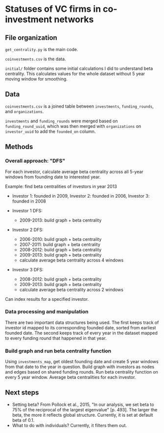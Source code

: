 # Statuses of VC firms in co-investment networks

## File organization
`get_centrality.py` is the main code.

`coinvestments.csv` is the data.

`initial/` folder contains some initial calculations I did to understand beta centrality. This calculates values for the whole dataset without 5 year moving window for smoothing.

## Data
`coinvestments.csv` is a joined table between `investments`, `funding_rounds`, and `organizations`. 

`investments` and `funding_rounds` were merged based on `funding_round_uuid`, which was then merged with `organizations` on `investor_uuid` to add the `founded_on` column.

## Methods
### Overall approach: "DFS"
For each investor, calculate average beta centrality across all 5-year windows from founding date to interested year.

Example: find beta centralities of investors in year 2013
- Investor 1: founded in 2009, Investor 2: founded in 2006, Investor 3: founded in 2008

- Investor 1 DFS:
  - 2009-2013: build graph + beta centrality
- Investor 2 DFS:
  - 2006-2010: build graph + beta centrality
  - 2007-2011: build graph + beta centrality
  - 2008-2012: build graph + beta centrality
  - 2009-2013: build graph + beta centrality
  - calculate average beta centrality across 4 windows
- Investor 3 DFS:
  - 2008-2012: build graph + beta centrality
  - 2009-2013: build graph + beta centrality
  - calculate average beta centrality across 2 windows
 
Can index results for a specified investor.

### Data processing and manipulation
There are two important data structures being used. The first keeps track of investor id mapped to its corresponding founded date, sorted from earliest founded date. The second keeps track of every year in the dataset mapped to every funding round that happened in that year.

### Build graph and run beta centrality function
Using `investments_map`, get oldest founding date and create 5 year windows from that date to the year in question. Build graph with investors as nodes and edges based on shared funding rounds. Run beta centrality function on every 5 year window. Average beta centralities for each investor.

## Next steps
* Setting beta? From Pollock et al., 2015, "In our analysis, we set beta to 75% of the reciprocal of the largest eigenvalue" [p. 493]. The larger the beta, the more it reflects global structure. Currently, it is set at default beta of 0.1. 
* What to do with individuals? Currently, it filters them out.
